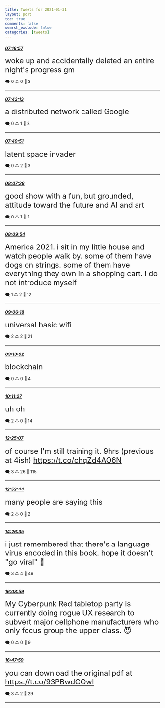 ```yaml
---
title: Tweets for 2021-01-31
layout: post
toc: true
comments: false
search_exclude: false
categories: [tweets]
---
```



#### <a href = "https://twitter.com/deepfates/status/1355882765552508932">*07:16:57*</a>

<font size="5">woke up and accidentally deleted an entire night's progress gm</font>



🗨️ 0 ♺ 0 🤍  3   

---
    
#### <a href = "https://twitter.com/deepfates/status/1355889379143610371">*07:43:13*</a>

<font size="5">a distributed network called Google</font>



🗨️ 0 ♺ 1 🤍  8   

---
    
#### <a href = "https://twitter.com/deepfates/status/1355891046262087687">*07:49:51*</a>

<font size="5">latent space invader</font>



🗨️ 0 ♺ 2 🤍  3   

---
    
#### <a href = "https://twitter.com/deepfates/status/1355895479309979650">*08:07:28*</a>

<font size="5">good show with a fun, but grounded, attitude toward the future and AI and art</font>



🗨️ 0 ♺ 1 🤍  2   

---
    
#### <a href = "https://twitter.com/deepfates/status/1355896092022419459">*08:09:54*</a>

<font size="5">America 2021. i sit in my little house and watch people walk by. some of them have dogs on strings. some of them have everything they own in a shopping cart. i do not introduce myself</font>



🗨️ 1 ♺ 2 🤍  12   

---
    
#### <a href = "https://twitter.com/deepfates/status/1355910285404434434">*09:06:18*</a>

<font size="5">universal basic wifi</font>



🗨️ 2 ♺ 2 🤍  21   

---
    
#### <a href = "https://twitter.com/deepfates/status/1355911981450973184">*09:13:02*</a>

<font size="5">blockchain</font>



🗨️ 0 ♺ 0 🤍  4   

---
    
#### <a href = "https://twitter.com/deepfates/status/1355926681257603072">*10:11:27*</a>

<font size="5">uh oh</font>



🗨️ 2 ♺ 0 🤍  14   

---
    
#### <a href = "https://twitter.com/deepfates/status/1355960318678028289">*12:25:07*</a>

<font size="5">of course I'm still training it. 9hrs (previous at 4ish)  https://t.co/chqZd4AO6N</font>



🗨️ 3 ♺ 26 🤍  115   

---
    
#### <a href = "https://twitter.com/deepfates/status/1355967520943927297">*12:53:44*</a>

<font size="5">many people are saying this</font>



🗨️ 2 ♺ 0 🤍  2   

---
    
#### <a href = "https://twitter.com/deepfates/status/1355990889676623876">*14:26:35*</a>

<font size="5">i just remembered that there's a language virus encoded in this book. hope it doesn't "go viral" 🤫</font>



🗨️ 3 ♺ 4 🤍  49   

---
    
#### <a href = "https://twitter.com/deepfates/status/1356016657236426769">*16:08:59*</a>

<font size="5">My Cyberpunk Red tabletop party is currently doing rogue UX research to subvert major cellphone manufacturers who only focus group the upper class.   😈</font>



🗨️ 0 ♺ 0 🤍  9   

---
    
#### <a href = "https://twitter.com/deepfates/status/1356026474533445641">*16:47:59*</a>

<font size="5">you can download the original pdf at  https://t.co/93PBwdCOwl</font>



🗨️ 3 ♺ 2 🤍  29   

---
    
            
